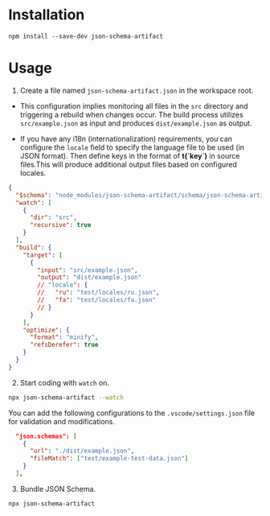 # Installation

```
npm install --save-dev json-schema-artifact
```

# Usage

1. Create a file named `json-schema-artifact.json` in the workspace root.

- This configuration implies monitoring all files in the `src` directory and triggering a rebuild when changes occur. The build process utilizes `src/example.json` as input and produces `dist/example.json` as output.

- If you have any i18n (internationalization) requirements, you can configure the `locale` field to specify the language file to be used (in JSON format). Then define keys in the format of **t(\`key\`)** in source files.This will produce additional output files based on configured locales.

```json
{
  "$schema": "node_modules/json-schema-artifact/schema/json-schema-artifact.json",
  "watch": [
    {
      "dir": "src",
      "recursive": true
    }
  ],
  "build": {
    "target": [
      {
        "input": "src/example.json",
        "output": "dist/example.json"
        // "locale": {
        //   "ru": "test/locales/ru.json",
        //   "fa": "test/locales/fa.json"
        // }
      }
    ],
    "optimize": {
      "format": "minify",
      "refsDerefer": true
    }
  }
}
```

2. Start coding with `watch` on.

```bash
npx json-schema-artifact --watch
```

You can add the following configurations to the `.vscode/settings.json` file for validation and modifications.

```json
  "json.schemas": [
    {
      "url": "./dist/example.json",
      "fileMatch": ["test/example-test-data.json"]
    }
  ],
```

3. Bundle JSON Schema.

```bash
npx json-schema-artifact
```
